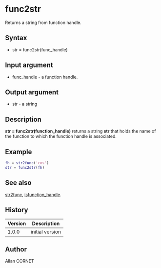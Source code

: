 

# func2str

Returns a string from function handle.

## Syntax

- str = func2str(func_handle)

## Input argument

 - func_handle - a function handle.

## Output argument

 - str - a string

## Description


  <p><b>str = func2str(function_handle)</b> returns a string <b>str</b> that holds the name of the function to which the function handle is associated.</p>


## Example

```matlab
fh = str2func('cos')
str = func2str(fh)
```

## See also

[str2func](str2func.md), [isfunction_handle](isfunction_handle.md).
## History

|Version|Description|
|------|------|
|1.0.0|initial version|


## Author

Allan CORNET



